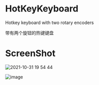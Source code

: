 # HotKeyKeyboard
 Hotkey keyboard with two rotary encoders
 
 带有两个旋钮的热键键盘
 
# ScreenShot
 
![2021-10-31 19 54 44](https://user-images.githubusercontent.com/48589001/139581857-1a043103-570a-4103-936f-e6e73b6f8400.jpg)

![image](https://user-images.githubusercontent.com/48589001/141668224-e539bef5-a370-417b-a366-7e5a294384b8.png)
